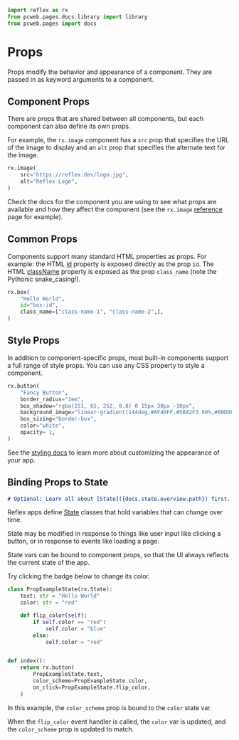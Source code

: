 ```python exec
import reflex as rx
from pcweb.pages.docs.library import library
from pcweb.pages import docs
```

# Props

Props modify the behavior and appearance of a component. They are passed in as keyword arguments to a component.

## Component Props

There are props that are shared between all components, but each component can also define its own props.

For example, the `rx.image` component has a `src` prop that specifies the URL of the image to display and an `alt` prop that specifies the alternate text for the image.

```python demo
rx.image(
    src="https://reflex.dev/logo.jpg",
    alt="Reflex Logo",
)
```

Check the docs for the component you are using to see what props are available and how they affect the component (see the `rx.image` [reference]({docs.library.media.image.path}#api-reference) page for example).


## Common Props

Components support many standard HTML properties as props. For example: the HTML [id]({"https://www.w3schools.com/html/html_id.asp"}) property is exposed directly as the prop `id`. The HTML [className]({"https://www.w3schools.com/jsref/prop_html_classname.asp"}) property is exposed as the prop `class_name` (note the Pythonic snake_casing!).

```python demo
rx.box(
    "Hello World",
    id="box-id",
    class_name=["class-name-1", "class-name-2",],
)
```

## Style Props

In addition to component-specific props, most built-in components support a full range of style props. You can use any CSS property to style a component.

```python demo
rx.button(
    "Fancy Button",
    border_radius="1em",
    box_shadow="rgba(151, 65, 252, 0.8) 0 15px 30px -10px",
    background_image="linear-gradient(144deg,#AF40FF,#5B42F3 50%,#00DDEB)",
    box_sizing="border-box",
    color="white",
    opacity= 1,
)
```

See the [styling docs]({docs.styling.overview.path}) to learn more about customizing the appearance of your app.


## Binding Props to State

```md alert warning
# Optional: Learn all about [State]({docs.state.overview.path}) first.
```

Reflex apps define [State]({docs.state.overview.path}) classes that hold variables that can change over time.

State may be modified in response to things like user input like clicking a button, or in response to events like loading a page.

State vars can be bound to component props, so that the UI always reflects the current state of the app.

Try clicking the badge below to change its color.

```python demo exec
class PropExampleState(rx.State):
    text: str = "Hello World"
    color: str = "red"

    def flip_color(self):
        if self.color == "red":
            self.color = "blue"
        else:
            self.color = "red"


def index():
    return rx.button(
        PropExampleState.text,
        color_scheme=PropExampleState.color,
        on_click=PropExampleState.flip_color,
    )
```

In this example, the `color_scheme` prop is bound to the `color` state var.

When the `flip_color` event handler is called, the `color` var is updated, and the `color_scheme` prop is updated to match.
